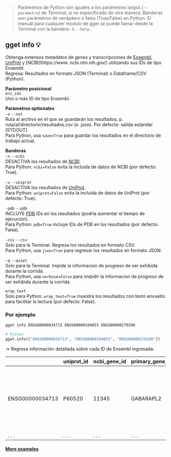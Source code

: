 > Parámetros de Python són iguales a los parámetros largos (`--parámetro`) de Terminal, si no especificado de otra manera. Banderas son parámetros de verdadero o falso (True/False) en Python. El manuál para cualquier modulo de gget se puede llamar desde la Terminal con la bandera `-h` `--help`.  
## gget info 💡
Obtenga extensos metadatos de genes y transcripciones de [Ensembl](https://www.ensembl.org/), [UniProt](https://www.uniprot.org/) y [NCBI](https://www. ncbi.nlm.nih.gov/) utilizando sus IDs de tipo Ensembl.  
Regresa: Resultados en formato JSON (Terminal) o Dataframe/CSV (Python).  

**Parámetro posicional**  
`ens_ids`   
Uno o más ID de tipo Ensembl.  

**Parámetros optionales**  
`-o` `--out`   
Ruta al archivo en el que se guardarán los resultados, p. ruta/al/directorio/resultados.csv (o .json). Por defecto: salida estándar (STDOUT).  
Para Python, usa `save=True` para guardar los resultados en el directorio de trabajo actual.  

**Banderas**  
`-n` `--ncbi`  
DESACTIVA los resultados de [NCBI](https://www.ncbi.nlm.nih.gov/).  
Para Python: `ncbi=False` evita la incluida de datos de NCBI (por defecto: True).    

`-u` `--uniprot`  
DESACTIVA los resultados de [UniProt](https://www.uniprot.org/).  
Para Python: `uniprot=False` evita la incluida de datos de UniProt (por defecto: True).   

`-pdb` `--pdb`  
INCLUYE [PDB](https://www.ebi.ac.uk/pdbe/) IDs en los resultados (podría aumentar el tiempo de ejecución).  
Para Python: `pdb=True` incluye IDs de PDB en los resultados (por defecto: False). 

`-csv` `--csv`  
Solo para la Terminal. Regresa los resultados en formato CSV.    
Para Python, usa `json=True` para regresar los resultados en formato JSON.  

`-q` `--quiet`   
Solo para la Terminal. Impide la informacion de progreso de ser exhibida durante la corrida.  
Para Python, usa `verbose=False` para imipidir la informacion de progreso de ser exhibida durante la corrida.  

`wrap_text`  
Solo para Python. `wrap_text=True` muestra los resultados con texto envuelto para facilitar la lectura (por defecto: False).  


### Por ejemplo
```bash
gget info ENSG00000034713 ENSG00000104853 ENSG00000170296
```
```python
# Python
gget.info(["ENSG00000034713", "ENSG00000104853", "ENSG00000170296"])
```
&rarr; Regresa información detallada sobre cada ID de Ensembl ingresada:

|      | uniprot_id     | ncbi_gene_id     | primary_gene_name | synonyms | protein_names | ensembl_description | uniprot_description | ncbi_description | biotype | canonical_transcript | ... |
| -------------- |-------------------------| ------------------------| -------------- | ----------|-----|----|----|----|----|----|----|
| ENSG00000034713| P60520 | 11345 | GABARAPL2 | [ATG8, ATG8C, FLC3A, GABARAPL2, GATE-16, GATE16, GEF-2, GEF2] | Gamma-aminobutyric acid receptor-associated protein like 2 (GABA(A) receptor-associated protein-like 2)... | GABA type A receptor associated protein like 2 [Source:HGNC Symbol;Acc:HGNC:13291] | FUNCTION: Ubiquitin-like modifier involved in intra- Golgi traffic (By similarity). Modulates intra-Golgi transport through coupling between NSF activity and ... | Enables ubiquitin protein ligase binding activity. Involved in negative regulation of proteasomal protein catabolic process and protein... | protein_coding | ENST00000037243.7 |... |
| . . .            | . . .                     | . . .                     | . . .            | . . .       | . . . | . . . | . . . | . . . | . . . | . . . | ... |
  
#### [More examples](https://github.com/pachterlab/gget_examples)
